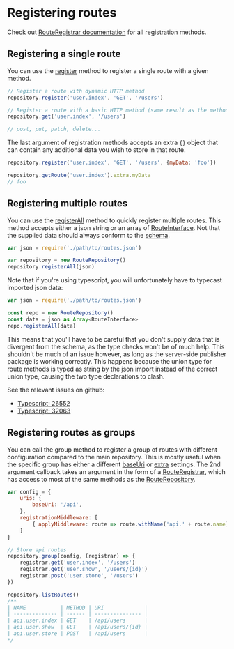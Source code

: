 # Registering routes

Check out [RouteRegistrar documentation](generated/classes/RouteRegistrar.md) for all registration methods.

## Registering a single route

You can use the [register](generated/classes/RouteRegistrar.md#register) method to register a single route with a given method.

```javascript
// Register a route with dynamic HTTP method
repository.register('user.index', 'GET', '/users')

// Register a route with a basic HTTP method (same result as the method above)
repository.get('user.index', '/users')

// post, put, patch, delete...
```

The last argument of registration methods accepts an extra `{}` object that can contain any additional data you wish to store in that route.

```javascript
repository.register('user.index', 'GET', '/users', {myData: 'foo'})

repository.getRoute('user.index').extra.myData
// foo
```

## Registering multiple routes

You can use the [registerAll](generated/classes/RouteRegistrar.md#registerall) method to quickly register multiple routes. This method accepts either a json string or an array of [RouteInterface](generated/interfaces/RouteInterface.md). Not that the supplied data should always conform to the [schema](server-side-integration#route-json-schema).

```javascript
var json = require('./path/to/routes.json')

var repository = new RouteRepository()
repository.registerAll(json)
```

Note that if you're using typescript, you will unfortunately have to typecast imported json data:

```javascript
var json = require('./path/to/routes.json')

const repo = new RouteRepository()
const data = json as Array<RouteInterface>
repo.registerAll(data)
```
This means that you'll have to be careful that you don't supply data that is divergent from the schema, as the type checks won't be of much help. This shouldn't be much of an issue however, as long as the server-side publisher package is working correctly. This happens because the union type for route methods is typed as string by the json import instead of the correct union type, causing the two type declarations to clash.

See the relevant issues on github:
- [Typescript: 26552](https://github.com/microsoft/TypeScript/issues/26552)
- [Typescript: 32063](https://github.com/microsoft/TypeScript/issues/32063)


## Registering routes as groups

You can call the group method to register a group of routes with different configuration compared to the main repository. This is mostly useful when the specific group has either a different [baseUri](configuration#baseuri) or [extra](configuration#extra) settings. The 2nd argument callback takes an argument in the form of a [RouteRegistrar](generated/classes/RouteRegistrar.md), which has access to most of the same methods as the [RouteRepository](generated/classes/RouteRepository.md).

```javascript
var config = {
    uris: {
        baseUri: '/api',
    },
    registrationMiddleware: [
        { applyMiddleware: route => route.withName('api.' + route.name) }
    ]
}

// Store api routes
repository.group(config, (registrar) => {
    registrar.get('user.index', '/users')
    registrar.get('user.show', '/users/{id}')
    registrar.post('user.store', '/users')
})

repository.listRoutes()
/**
| NAME           | METHOD | URI             |
| -------------- | ------ | --------------- |
| api.user.index | GET    | /api/users      |
| api.user.show  | GET    | /api/users/{id} |
| api.user.store | POST   | /api/users      |
*/
```
